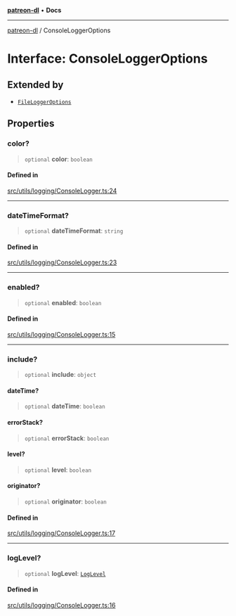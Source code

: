 [**patreon-dl**](../README.md) • **Docs**

***

[patreon-dl](../README.md) / ConsoleLoggerOptions

# Interface: ConsoleLoggerOptions

## Extended by

- [`FileLoggerOptions`](FileLoggerOptions.md)

## Properties

### color?

> `optional` **color**: `boolean`

#### Defined in

[src/utils/logging/ConsoleLogger.ts:24](https://github.com/patrickkfkan/patreon-dl/blob/3799c917b21e82ba47bd4fda974130f074846e4a/src/utils/logging/ConsoleLogger.ts#L24)

***

### dateTimeFormat?

> `optional` **dateTimeFormat**: `string`

#### Defined in

[src/utils/logging/ConsoleLogger.ts:23](https://github.com/patrickkfkan/patreon-dl/blob/3799c917b21e82ba47bd4fda974130f074846e4a/src/utils/logging/ConsoleLogger.ts#L23)

***

### enabled?

> `optional` **enabled**: `boolean`

#### Defined in

[src/utils/logging/ConsoleLogger.ts:15](https://github.com/patrickkfkan/patreon-dl/blob/3799c917b21e82ba47bd4fda974130f074846e4a/src/utils/logging/ConsoleLogger.ts#L15)

***

### include?

> `optional` **include**: `object`

#### dateTime?

> `optional` **dateTime**: `boolean`

#### errorStack?

> `optional` **errorStack**: `boolean`

#### level?

> `optional` **level**: `boolean`

#### originator?

> `optional` **originator**: `boolean`

#### Defined in

[src/utils/logging/ConsoleLogger.ts:17](https://github.com/patrickkfkan/patreon-dl/blob/3799c917b21e82ba47bd4fda974130f074846e4a/src/utils/logging/ConsoleLogger.ts#L17)

***

### logLevel?

> `optional` **logLevel**: [`LogLevel`](../type-aliases/LogLevel.md)

#### Defined in

[src/utils/logging/ConsoleLogger.ts:16](https://github.com/patrickkfkan/patreon-dl/blob/3799c917b21e82ba47bd4fda974130f074846e4a/src/utils/logging/ConsoleLogger.ts#L16)

